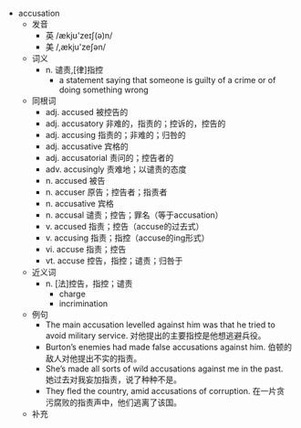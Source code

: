 - accusation
  - 发音
    - 英 /ækjʊ'zeɪʃ(ə)n/
    - 美 /,ækju'zeʃən/
  - 词义
    - n. 谴责,[律]指控
      - a statement saying that someone is guilty of a crime or of doing something wrong
  - 同根词
    - adj. accused 被控告的
    - adj. accusatory 非难的，指责的；控诉的，控告的
    - adj. accusing 指责的；非难的；归咎的
    - adj. accusative 宾格的
    - adj. accusatorial 责问的；控告者的
    - adv. accusingly 责难地；以谴责的态度
    - n. accused 被告
    - n. accuser 原告；控告者；指责者
    - n. accusative 宾格
    - n. accusal 谴责；控告；罪名（等于accusation）
    - v. accused 指责；控告（accuse的过去式）
    - v. accusing 指责；指控（accuse的ing形式）
    - vi. accuse 指责；控告
    - vt. accuse 控告，指控；谴责；归咎于
  - 近义词
    - n. [法]控告，指控；谴责
      - charge
      - incrimination
  - 例句
    - The main accusation levelled against him was that he tried to avoid military service. 对他提出的主要指控是他想逃避兵役。
    - Burton’s enemies had made false accusations against him. 伯顿的敌人对他提出不实的指责。
    - She’s made all sorts of wild accusations against me in the past. 她过去对我妄加指责，说了种种不是。
    - They fled the country, amid accusations of corruption. 在一片贪污腐败的指责声中，他们逃离了该国。
  - 补充